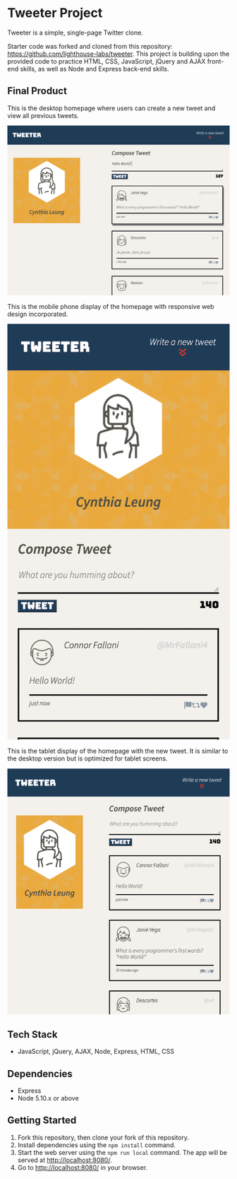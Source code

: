 # Tweeter Project

Tweeter is a simple, single-page Twitter clone.

Starter code was forked and cloned from this repository: https://github.com/lighthouse-labs/tweeter. This project is building upon the provided code to practice HTML, CSS, JavaScript, jQuery and AJAX front-end skills, as well as Node and Express back-end skills.

## Final Product

This is the desktop homepage where users can create a new tweet and view all previous tweets.

!["Screenshot of tweets displaying on a desktop screen"](https://github.com/cynthiaaleung/tweeter/blob/master/public/images/before-tweet.png?raw=true)

This is the mobile phone display of the homepage with responsive web design incorporated. 

!["Screenshot of tweets displaying on a phone screen"](https://github.com/cynthiaaleung/tweeter/blob/master/public/images/after-tweet.png?raw=true)

This is the tablet display of the homepage with the new tweet. It is similar to the desktop version but is optimized for tablet screens.

!["Screenshot of tweets including displaying on a tablet screen"](https://github.com/cynthiaaleung/tweeter/blob/master/public/images/tablet-screen-tweets.png)

## Tech Stack

- JavaScript, jQuery, AJAX, Node, Express, HTML, CSS

## Dependencies

- Express
- Node 5.10.x or above

## Getting Started

1. Fork this repository, then clone your fork of this repository.
2. Install dependencies using the `npm install` command.
3. Start the web server using the `npm run local` command. The app will be served at <http://localhost:8080/>.
4. Go to <http://localhost:8080/> in your browser.


